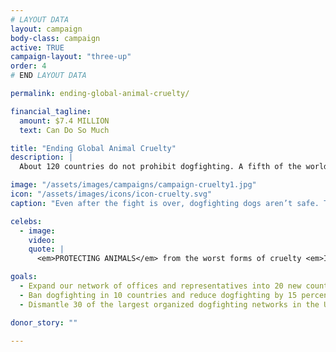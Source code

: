 ```yaml
---
# LAYOUT DATA
layout: campaign
body-class: campaign
active: TRUE
campaign-layout: "three-up"
order: 4
# END LAYOUT DATA

permalink: ending-global-animal-cruelty/

financial_tagline:
  amount: $7.4 MILLION
  text: Can Do So Much

title: "Ending Global Animal Cruelty"
description: |
  About 120 countries do not prohibit dogfighting. A fifth of the world’s nations lack even a basic anti-cruelty statute. Many notorious U.S. dogfighting kingpins and kennels sell dogs internationally for fights in other countries. Building on our success at making dogfighting and malicious cruelty to animals a felony in all 50 states, we’ll export this successful approach internationally.

image: "/assets/images/campaigns/campaign-cruelty1.jpg"
icon: "/assets/images/icons/icon-cruelty.svg"
caption: "Even after the fight is over, dogfighting dogs aren’t safe. They sometimes die from their wounds or are killed if they lost the fight."

celebs:
  - image:
    video:
    quote: |
      <em>PROTECTING ANIMALS</em> from the worst forms of cruelty <em>IS PART OF A CIVIL SOCIETY<em>, and it’s time for every nation in the world to have that. <em>YOU...CAN MAKE IT A REALITY</em>.<br>—Ian Somerholder<br>Actor, <em>Vampire Diaries</em>

goals:
  - Expand our network of offices and representatives into 20 new countries with the gravest cruelty problems and the best opportunities to solve those problems.
  - Ban dogfighting in 10 countries and reduce dogfighting by 15 percent in Costa Rica and the Philippines, as measured by raids, arrests and dogfighting rings dismantled.
  - Dismantle 30 of the largest organized dogfighting networks in the United States.

donor_story: ""

---
```


